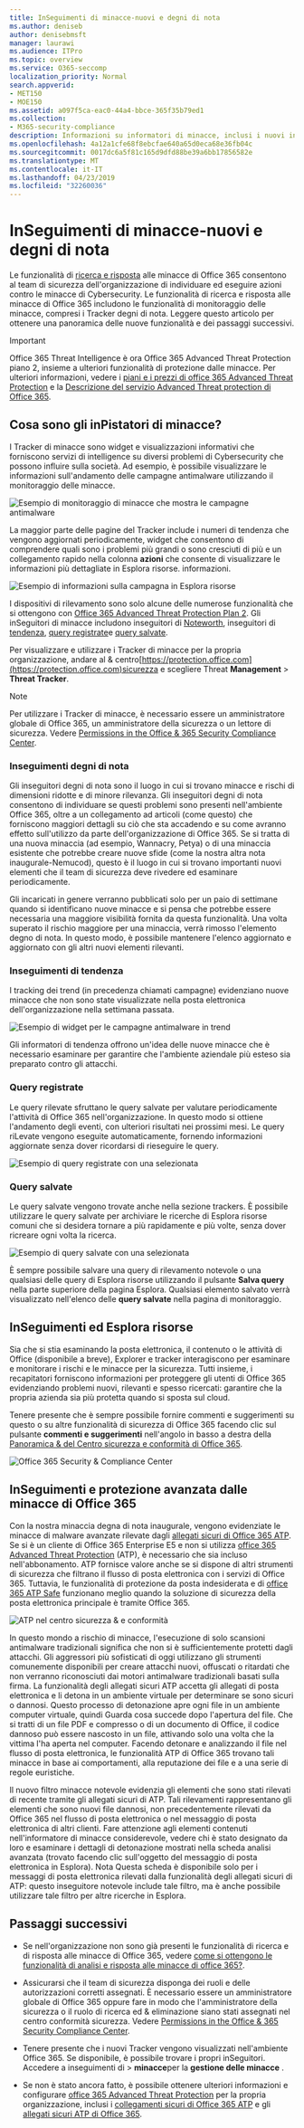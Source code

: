 ```yaml
---
title: InSeguimenti di minacce-nuovi e degni di nota
ms.author: deniseb
author: denisebmsft
manager: laurawi
ms.audience: ITPro
ms.topic: overview
ms.service: O365-seccomp
localization_priority: Normal
search.appverid:
- MET150
- MOE150
ms.assetid: a097f5ca-eac0-44a4-bbce-365f35b79ed1
ms.collection:
- M365-security-compliance
description: Informazioni su informatori di minacce, inclusi i nuovi informatori degni di nota, per consentire all'organizzazione di rimanere al di sopra dei problemi relativi alla sicurezza.
ms.openlocfilehash: 4a12a1cfe68f8ebcfae640a65d0eca68e36fb04c
ms.sourcegitcommit: 0017dc6a5f81c165d9dfd88be39a6bb17856582e
ms.translationtype: MT
ms.contentlocale: it-IT
ms.lasthandoff: 04/23/2019
ms.locfileid: "32260036"
---
```

# <a name="threat-trackers---new-and-noteworthy"></a>InSeguimenti di minacce-nuovi e degni di nota

Le funzionalità di [ricerca e risposta](office-365-ti.md) alle minacce di Office 365 consentono al team di sicurezza dell'organizzazione di individuare ed eseguire azioni contro le minacce di Cybersecurity. Le funzionalità di ricerca e risposta alle minacce di Office 365 includono le funzionalità di monitoraggio delle minacce, compresi i Tracker degni di nota. Leggere questo articolo per ottenere una panoramica delle nuove funzionalità e dei passaggi successivi. 

> [!IMPORTANT]
> Office 365 Threat Intelligence è ora Office 365 Advanced Threat Protection piano 2, insieme a ulteriori funzionalità di protezione dalle minacce. Per ulteriori informazioni, vedere i [piani e i prezzi di office 365 Advanced Threat Protection](https://products.office.com/exchange/advance-threat-protection) e la [Descrizione del servizio Advanced Threat protection di Office 365](https://docs.microsoft.com/office365/servicedescriptions/office-365-advanced-threat-protection-service-description).
  
## <a name="what-are-threat-trackers"></a>Cosa sono gli inPistatori di minacce?

I Tracker di minacce sono widget e visualizzazioni informativi che forniscono servizi di intelligence su diversi problemi di Cybersecurity che possono influire sulla società. Ad esempio, è possibile visualizzare le informazioni sull'andamento delle campagne antimalware utilizzando il monitoraggio delle minacce.
  
![Esempio di monitoraggio di minacce che mostra le campagne antimalware](media/a883b5ac-8e2b-469a-90e0-f8ad39bb63b7.png)
  
La maggior parte delle pagine del Tracker include i numeri di tendenza che vengono aggiornati periodicamente, widget che consentono di comprendere quali sono i problemi più grandi o sono cresciuti di più e un collegamento rapido nella colonna **azioni** che consente di visualizzare le informazioni più dettagliate in Esplora risorse. informazioni. 
  
![Esempio di informazioni sulla campagna in Esplora risorse](media/e426f220-fdcb-4dd9-99a2-db97dbcf71d5.png)
  
I dispositivi di rilevamento sono solo alcune delle numerose funzionalità che si ottengono con [Office 365 Advanced Threat Protection Plan 2](office-365-ti.md). Gli inSeguitori di minacce includono inseguitori di [Noteworth](#noteworthy-trackers), inseguitori di [tendenza](#trending-trackers), [query registrate](#tracked-queries)e [query salvate](#saved-queries).
  
Per visualizzare e utilizzare i Tracker di minacce per la propria organizzazione, andare al &amp; centro[https://protection.office.com](https://protection.office.com)sicurezza e scegliere Threat **Management** \> **Threat Tracker**.
  
> [!NOTE]
> Per utilizzare i Tracker di minacce, è necessario essere un amministratore globale di Office 365, un amministratore della sicurezza o un lettore di sicurezza. Vedere [Permissions in the Office &amp; 365 Security Compliance Center](permissions-in-the-security-and-compliance-center.md). 
  
### <a name="noteworthy-trackers"></a>Inseguimenti degni di nota

Gli inseguitori degni di nota sono il luogo in cui si trovano minacce e rischi di dimensioni ridotte e di minore rilevanza. Gli inseguitori degni di nota consentono di individuare se questi problemi sono presenti nell'ambiente Office 365, oltre a un collegamento ad articoli (come questo) che forniscono maggiori dettagli su ciò che sta accadendo e su come avranno effetto sull'utilizzo da parte dell'organizzazione di Office 365. Se si tratta di una nuova minaccia (ad esempio, Wannacry, Petya) o di una minaccia esistente che potrebbe creare nuove sfide (come la nostra altra nota inaugurale-Nemucod), questo è il luogo in cui si trovano importanti nuovi elementi che il team di sicurezza deve rivedere ed esaminare periodicamente.
  
Gli incaricati in genere verranno pubblicati solo per un paio di settimane quando si identificano nuove minacce e si pensa che potrebbe essere necessaria una maggiore visibilità fornita da questa funzionalità. Una volta superato il rischio maggiore per una minaccia, verrà rimosso l'elemento degno di nota. In questo modo, è possibile mantenere l'elenco aggiornato e aggiornato con gli altri nuovi elementi rilevanti.
  
### <a name="trending-trackers"></a>Inseguimenti di tendenza

I tracking dei trend (in precedenza chiamati campagne) evidenziano nuove minacce che non sono state visualizzate nella posta elettronica dell'organizzazione nella settimana passata.
  
![Esempio di widget per le campagne antimalware in trend](media/d2ccc1a0-2a1d-4e36-99b5-6766c207772f.png)
  
Gli informatori di tendenza offrono un'idea delle nuove minacce che è necessario esaminare per garantire che l'ambiente aziendale più esteso sia preparato contro gli attacchi.
  
### <a name="tracked-queries"></a>Query registrate

Le query rilevate sfruttano le query salvate per valutare periodicamente l'attività di Office 365 nell'organizzazione. In questo modo si ottiene l'andamento degli eventi, con ulteriori risultati nei prossimi mesi. Le query riLevate vengono eseguite automaticamente, fornendo informazioni aggiornate senza dover ricordarsi di rieseguire le query.
  
![Esempio di query registrate con una selezionata](media/0c556174-06eb-4ae5-b32a-5ff76b9e4f13.png)
  
### <a name="saved-queries"></a>Query salvate

Le query salvate vengono trovate anche nella sezione trackers. È possibile utilizzare le query salvate per archiviare le ricerche di Esplora risorse comuni che si desidera tornare a più rapidamente e più volte, senza dover ricreare ogni volta la ricerca.
  
![Esempio di query salvate con una selezionata](media/188cf3ff-58f1-41ea-81aa-76158d8f40c3.png)
  
È sempre possibile salvare una query di rilevamento notevole o una qualsiasi delle query di Esplora risorse utilizzando il pulsante **Salva query** nella parte superiore della pagina Esplora. Qualsiasi elemento salvato verrà visualizzato nell'elenco delle **query salvate** nella pagina di monitoraggio. 
  
## <a name="trackers-and-explorer"></a>InSeguimenti ed Esplora risorse

Sia che si stia esaminando la posta elettronica, il contenuto o le attività di Office (disponibile a breve), Explorer e tracker interagiscono per esaminare e monitorare i rischi e le minacce per la sicurezza. Tutti insieme, i recapitatori forniscono informazioni per proteggere gli utenti di Office 365 evidenziando problemi nuovi, rilevanti e spesso ricercati: garantire che la propria azienda sia più protetta quando si sposta sul cloud.
  
Tenere presente che è sempre possibile fornire commenti e suggerimenti su questo o su altre funzionalità di sicurezza di Office 365 facendo clic sul pulsante **commenti e suggerimenti** nell'angolo in basso a destra della [Panoramica &amp; del Centro sicurezza e conformità di Office 365](https://support.office.com/article/a5f2fd18-b029-4257-b5a8-ae83e7768c85).
  
![Office 365 Security &amp; Compliance Center](media/86c330db-8132-4150-8475-220258fe04fb.png)
  
## <a name="trackers-and-office-365-advanced-threat-protection"></a>InSeguimenti e protezione avanzata dalle minacce di Office 365

Con la nostra minaccia degna di nota inaugurale, vengono evidenziate le minacce di malware avanzate rilevate dagli [allegati sicuri di Office 365 ATP](atp-safe-attachments.md). Se si è un cliente di Office 365 Enterprise E5 e non si utilizza [office 365 Advanced Threat Protection](office-365-atp.md) (ATP), è necessario che sia incluso nell'abbonamento. ATP fornisce valore anche se si dispone di altri strumenti di sicurezza che filtrano il flusso di posta elettronica con i servizi di Office 365. Tuttavia, le funzionalità di protezione da posta indesiderata e di [office 365 ATP Safe](atp-safe-links.md) funzionano meglio quando la soluzione di sicurezza della posta elettronica principale è tramite Office 365. 
  
![ATP nel centro sicurezza &amp; e conformità](media/cee70d07-f0c1-459b-843c-2d10c253349f.png)
  
In questo mondo a rischio di minacce, l'esecuzione di solo scansioni antimalware tradizionali significa che non si è sufficientemente protetti dagli attacchi. Gli aggressori più sofisticati di oggi utilizzano gli strumenti comunemente disponibili per creare attacchi nuovi, offuscati o ritardati che non verranno riconosciuti dai motori antimalware tradizionali basati sulla firma. La funzionalità degli allegati sicuri ATP accetta gli allegati di posta elettronica e li detona in un ambiente virtuale per determinare se sono sicuri o dannosi. Questo processo di detonazione apre ogni file in un ambiente computer virtuale, quindi Guarda cosa succede dopo l'apertura del file. Che si tratti di un file PDF e compresso o di un documento di Office, il codice dannoso può essere nascosto in un file, attivando solo una volta che la vittima l'ha aperta nel computer. Facendo detonare e analizzando il file nel flusso di posta elettronica, le funzionalità ATP di Office 365 trovano tali minacce in base ai comportamenti, alla reputazione dei file e a una serie di regole euristiche.
  
Il nuovo filtro minacce notevole evidenzia gli elementi che sono stati rilevati di recente tramite gli allegati sicuri di ATP. Tali rilevamenti rappresentano gli elementi che sono nuovi file dannosi, non precedentemente rilevati da Office 365 nel flusso di posta elettronica o nel messaggio di posta elettronica di altri clienti. Fare attenzione agli elementi contenuti nell'informatore di minacce considerevole, vedere chi è stato designato da loro e esaminare i dettagli di detonazione mostrati nella scheda analisi avanzata (trovato facendo clic sull'oggetto del messaggio di posta elettronica in Esplora). Nota Questa scheda è disponibile solo per i messaggi di posta elettronica rilevati dalla funzionalità degli allegati sicuri di ATP: questo inseguitore notevole include tale filtro, ma è anche possibile utilizzare tale filtro per altre ricerche in Esplora.
  
## <a name="next-steps"></a>Passaggi successivi

- Se nell'organizzazione non sono già presenti le funzionalità di ricerca e di risposta alle minacce di Office 365, vedere [come si ottengono le funzionalità di analisi e risposta alle minacce di office 365?](get-started-with-ti.md).
    
- Assicurarsi che il team di sicurezza disponga dei ruoli e delle autorizzazioni corretti assegnati. È necessario essere un amministratore globale di Office 365 oppure fare in modo che l'amministratore della sicurezza o il ruolo di ricerca ed &amp; eliminazione siano stati assegnati nel centro conformità sicurezza. Vedere [Permissions in the Office &amp; 365 Security Compliance Center](permissions-in-the-security-and-compliance-center.md).
    
- Tenere presente che i nuovi Tracker vengono visualizzati nell'ambiente Office 365. Se disponibile, è possibile trovare i propri inSeguitori. [](https://protection.office.com/) Accedere a inseguimenti di \> **minacce**per la **gestione delle minacce** .
    
- Se non è stato ancora fatto, è possibile ottenere ulteriori informazioni e configurare [office 365 Advanced Threat Protection](office-365-atp.md) per la propria organizzazione, inclusi i [collegamenti sicuri di Office 365 ATP](atp-safe-links.md) e gli [allegati sicuri ATP di Office 365](atp-safe-attachments.md).
  

